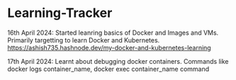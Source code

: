# Learning-Tracker
16th April 2024:  Started leanring basics of Docker and Images and VMs. Primarily targetting to learn Docker and Kubernetes.
https://ashish735.hashnode.dev/my-docker-and-kubernetes-learning

17th April 2024: Learnt about debugging docker containers. Commands like docker logs container_name, docker exec container_name command

